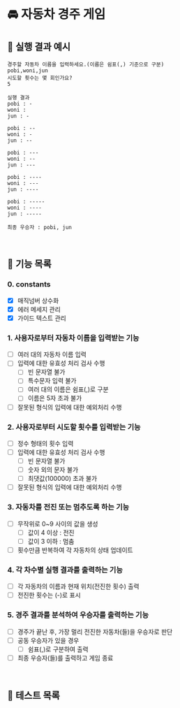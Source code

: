 # 🚘 자동차 경주 게임

## 🚀 실행 결과 예시

```
경주할 자동차 이름을 입력하세요.(이름은 쉼표(,) 기준으로 구분)
pobi,woni,jun
시도할 횟수는 몇 회인가요?
5

실행 결과
pobi : -
woni :
jun : -

pobi : --
woni : -
jun : --

pobi : ---
woni : --
jun : ---

pobi : ----
woni : ---
jun : ----

pobi : -----
woni : ----
jun : -----

최종 우승자 : pobi, jun
```

<br />

## 🚀 기능 목록

### 0. constants

- [x] 매직넘버 상수화
- [x] 에러 메세지 관리
- [x] 가이드 텍스트 관리

### 1. 사용자로부터 자동차 이름을 입력받는 기능

- [ ] 여러 대의 자동차 이름 입력
- [ ] 입력에 대한 유효성 처리 검사 수행
  - [ ] 빈 문자열 불가
  - [ ] 특수문자 입력 불가
  - [ ] 여러 대의 이름은 쉼표(,)로 구분
  - [ ] 이름은 5자 초과 불가
- [ ] 잘못된 형식의 입력에 대한 예외처리 수행

### 2. 사용자로부터 시도할 횟수를 입력받는 기능

- [ ] 정수 형태의 횟수 입력
- [ ] 입력에 대한 유효성 처리 검사 수행
  - [ ] 빈 문자열 불가
  - [ ] 숫자 외의 문자 불가
  - [ ] 최댓값(100000) 초과 불가
- [ ] 잘못된 형식의 입력에 대한 예외처리 수행

### 3. 자동차를 전진 또는 멈추도록 하는 기능

- [ ] 무작위로 0~9 사이의 값을 생성
  - [ ] 값이 4 이상 : 전진
  - [ ] 값이 3 이하 : 멈춤
- [ ] 횟수만큼 반복하여 각 자동차의 상태 업데이트

### 4. 각 차수별 실행 결과를 출력하는 기능

- [ ] 각 자동차의 이름과 현재 위치(전진한 횟수) 출력
- [ ] 전진한 횟수는 (-)로 표시

### 5. 경주 결과를 분석하여 우승자를 출력하는 기능

- [ ] 경주가 끝난 후, 가장 멀리 전진한 자동차(들)을 우승자로 판단
- [ ] 공동 우승자가 있을 경우
  - [ ] 쉼표(,)로 구분하여 출력
- [ ] 최종 우승자(들)를 출력하고 게임 종료

<br />

## 🚀 테스트 목록
